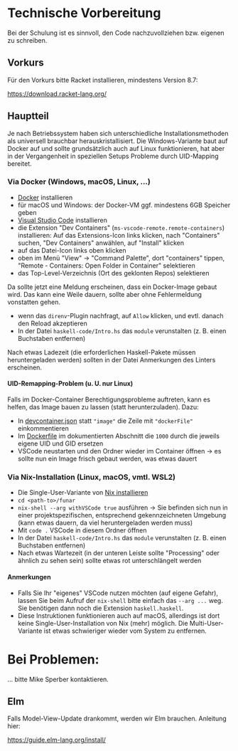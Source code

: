 # Technische Vorbereitung

Bei der Schulung ist es sinnvoll, den Code nachzuvollziehen
bzw. eigenen zu schreiben.

## Vorkurs

Für den Vorkurs bitte Racket installieren, mindestens Version 8.7:

https://download.racket-lang.org/

## Hauptteil

Je nach Betriebssystem haben sich unterschiedliche
Installationsmethoden als universell brauchbar herauskristallisiert.
Die Windows-Variante baut auf Docker auf und sollte grundsätzlich auch
auf Linux funktionieren, hat aber in der Vergangenheit in speziellen
Setups Probleme durch UID-Mapping bereitet.

### Via Docker (Windows, macOS, Linux, ...)

- [Docker](https://www.docker.com/) installieren
- für macOS und Windows: der Docker-VM ggf. mindestens 6GB Speicher
  geben
- [Visual Studio Code](https://code.visualstudio.com/download) installieren
- die Extension "Dev Containers"
  (`ms-vscode-remote.remote-containers`) installieren: Auf das
  Extensions-Icon links klicken, nach "Containers" suchen, "Dev
  Containers" anwählen, auf "Install" klicken
- auf das Datei-Icon links oben klicken
- oben im Menü "View" -> "Command Palette", dort
  "containers" tippen, "Remote - Containers: Open Folder in Container"
  selektieren
- das Top-Level-Verzeichnis (Ort des geklonten Repos) selektieren

Da sollte jetzt eine Meldung erscheinen, dass ein Docker-Image gebaut
wird.  Das kann eine Weile dauern, sollte aber ohne Fehlermeldung
vonstatten gehen.

- wenn das `direnv`-Plugin nachfragt, auf `Allow` klicken, und
  evtl. danach den Reload akzeptieren
- In der Datei `haskell-code/Intro.hs` das `module` verunstalten (z. B. einen
  Buchstaben entfernen)

Nach etwas Ladezeit (die erforderlichen Haskell-Pakete müssen
heruntergeladen werden) sollten in der Datei Anmerkungen des Linters
erscheinen.

#### UID-Remapping-Problem (u. U. nur Linux)

Falls im Docker-Container Berechtigungsprobleme auftreten, kann
es helfen, das Image bauen zu lassen (statt herunterzuladen).  Dazu:

- In [devcontainer.json](./.devcontainer/devcontainer.json) statt
  `"image"` die Zeile mit `"dockerFile"` einkommentieren
- Im [Dockerfile](./.devcontainer/Dockerfile) im dokumentierten
  Abschnitt die `1000` durch die jeweils eigene UID und GID ersetzen
- VSCode neustarten und den Ordner wieder im Container öffnen -> es
  sollte nun ein Image frisch gebaut werden, was etwas dauert

### Via Nix-Installation (Linux, macOS, vmtl. WSL2)

- Die Single-User-Variante von [Nix installieren](https://nixos.org/download.html#nix-install-linux)
- `cd <path-to>/funar`
- `nix-shell --arg withVSCode true` ausführen -> Sie befinden sich nun in einer
  projektspezifischen, entsprechend gekennzeichneten Umgebung (kann
  etwas dauern, da viel heruntergeladen werden muss)
- Mit `code .` VSCode in diesem Ordner öffnen
- In der Datei `haskell-code/Intro.hs` das `module` verunstalten (z. B. einen
  Buchstaben entfernen)
- Nach etwas Wartezeit (in der unteren Leiste sollte "Processing" oder
  ähnlich zu sehen sein) sollte etwas rot unterschlängelt werden

#### Anmerkungen

- Falls Sie Ihr "eigenes" VSCode nutzen möchten (auf eigene Gefahr),
  lassen Sie beim Aufruf der `nix-shell` bitte einfach das `--arg ...`
  weg.  Sie benötigen dann noch die Extension `haskell.haskell`.
- Diese Instruktionen funktionieren auch auf macOS, allerdings ist
  dort keine Single-User-Installation von Nix (mehr) möglich.  Die
  Multi-User-Variante ist etwas schwieriger wieder vom System zu
  entfernen.

# Bei Problemen:

... bitte Mike Sperber kontaktieren.

## Elm

Falls Model-View-Update drankommt, werden wir Elm brauchen.  Anleitung
hier:

https://guide.elm-lang.org/install/
